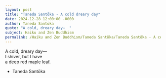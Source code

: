 ```yaml
---
layout: post
title: "Taneda Santōka - A cold dreary day"
date: 2024-12-28 12:00:00 -0000
author: Taneda Santōka
quote: "A cold, dreary day—  "
subject: Haiku and Zen Buddhism
permalink: /Haiku and Zen Buddhism/Taneda Santōka/Taneda Santōka - A cold dreary day
---
```


A cold, dreary day—  
I shiver, but I have  
a deep red maple leaf.

- Taneda Santōka
